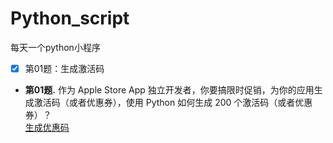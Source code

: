 # Python_script
每天一个python小程序<br>
- [x] 第01题：生成激活码
* **第01题.** 作为 Apple Store App 独立开发者，你要搞限时促销，为你的应用生成激活码（或者优惠券），使用 Python 如何生成 200 个激活码（或者优惠券）？<br>
[生成优惠码](https://github.com/Tyella/Python_script/blob/master/00/uuid_file.py)

